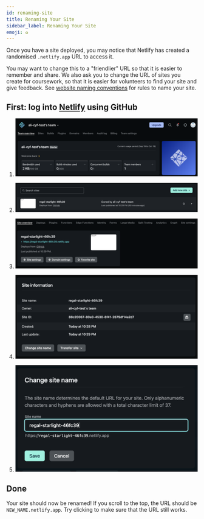 ```yaml
---
id: renaming-site
title: Renaming Your Site
sidebar_label: Renaming Your Site
emoji: ♻️
---
```


Once you have a site deployed, you may notice that Netlify has created a randomised `.netlify.app` URL to access it.

You may want to change this to a "friendlier" URL so that it is easier to remember and share. We also ask you to change the URL of sites you create for coursework, so that it is easier for volunteers to find your site and give feedback. See [website naming conventions](../site-naming-conventions) for rules to name your site.

## First: log into [Netlify](https://www.netlify.com/) using GitHub

1. ![Netlify dashboard](01-netlify-dashboard.png "On your Netlify dashboard, click 'Sites' in the top navigation")

1. ![List of your Netlify sites](02-list-of-sites.png "Click on the site that you want to rename in the list of all of your sites")

1. ![Site overview page](03-site-overview.png "On the site overview page, click on 'Site settings'")

1. ![Site information in site settings](04-site-settings.png "Scroll down to the 'Site information' section and click 'Change site name'")

1. ![Site name input](05-site-name-input.png "Enter the new name for your site and click 'Save'")

## Done

Your site should now be renamed! If you scroll to the top, the URL should be `NEW_NAME.netlify.app`. Try clicking to make sure that the URL still works.
